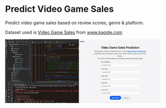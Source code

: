 # Predict Video Game Sales
Predict video game sales based on review scores, genre & platform.

Dataset used is [Video Game Sales](https://www.kaggle.com/datasets/gregorut/videogamesales) from www.kaggle.com

![Game Predict](assets/game-predict.gif)